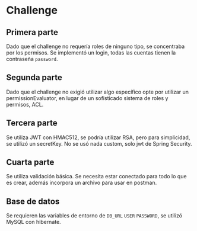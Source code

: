 # Challenge

## Primera parte
Dado que el challenge no requería roles de ninguno tipo, se concentraba por los permisos. Se implementó un login, todas las cuentas tienen la contraseña `password`.
## Segunda parte
Dado que el challenge no exigió utilizar algo específico opte por utilizar un permissionEvaluator, en lugar de un sofisticado sistema de roles y permisos, ACL.
## Tercera parte
Se utiliza JWT con HMAC512, se podría utilizar RSA, pero para simplicidad, se utilizó un secretKey. No se usó nada custom, solo jwt de Spring Security.

## Cuarta parte
Se utiliza validación básica. Se necesita estar conectado para todo lo que es crear, además incorpora un archivo para usar en postman.

## Base de datos
Se requieren las variables de entorno de `DB_URL` `USER` `PASSWORD`, se utilizó MySQL con hibernate.

